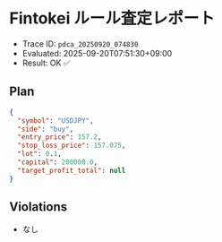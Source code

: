 # Fintokei ルール査定レポート
- Trace ID: `pdca_20250920_074830`
- Evaluated: 2025-09-20T07:51:30+09:00
- Result: OK ✅

## Plan
```json
{
  "symbol": "USDJPY",
  "side": "buy",
  "entry_price": 157.2,
  "stop_loss_price": 157.075,
  "lot": 0.1,
  "capital": 200000.0,
  "target_profit_total": null
}
```

## Violations
- なし
